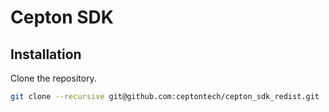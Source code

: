 Cepton SDK
==========

## Installation

Clone the repository.

```sh
git clone --recursive git@github.com:ceptontech/cepton_sdk_redist.git
```